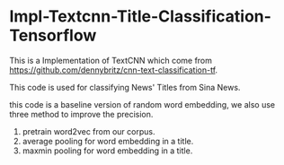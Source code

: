 # Impl-Textcnn-Title-Classification-Tensorflow
This is a Implementation of TextCNN which come from https://github.com/dennybritz/cnn-text-classification-tf.
  
This code is used for classifying News' Titles from Sina News.

this code is a baseline version of random word embedding, we also use three method to improve the precision.
1.  pretrain word2vec from our corpus.
2.  average pooling for word embedding in a title.
3.  maxmin pooling for word embedding in a title.
